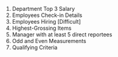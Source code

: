1. Department Top 3 Salary
2. Employees Check-in Details
3. Employees Hiring [Difficult]
4. Highest-Grossing Items
5. Manager with at least 5 direct reportees
6. Odd and Even Measurements
7. Qualifying Criteria